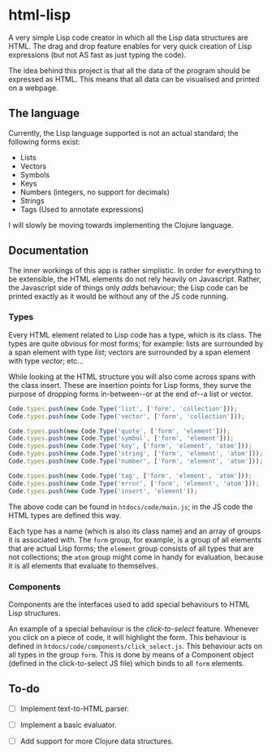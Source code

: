 html-lisp
=========

A very simple Lisp code creator in which all the Lisp data structures are HTML. The drag and drop feature enables for very quick creation of Lisp expressions (but not AS fast as just typing the code).

The idea behind this project is that all the data of the program should be expressed as HTML. This means that all data can be visualised and printed on a webpage.

## The language

Currently, the Lisp language supported is not an actual standard; the following forms exist:

- Lists
- Vectors
- Symbols
- Keys
- Numbers (integers, no support for decimals)
- Strings
- Tags (Used to annotate expressions)

I will slowly be moving towards implementing the Clojure language.

## Documentation

The inner workings of this app is rather simplistic. In order for everything to be extensible, the HTML elements do not rely heavily on Javascript. Rather, the Javascript side of things only *adds* behaviour; the Lisp code can be printed exactly as it would be without any of the JS code running.

### Types

Every HTML element related to Lisp code has a type, which is its class. The types are quite obvious for most forms; for example: lists are surrounded by a span element with type *list*; vectors are surrounded by a span element with type *vector*; etc...

While looking at the HTML structure you will also come across spans with the class insert. These are insertion points for Lisp forms, they surve the purpose of dropping forms in-between--or at the end of--a list or vector.

```javascript
Code.types.push(new Code.Type('list', ['form', 'collection']));
Code.types.push(new Code.Type('vector', ['form', 'collection']));

Code.types.push(new Code.Type('quote', ['form', 'element']));
Code.types.push(new Code.Type('symbol', ['form', 'element']));
Code.types.push(new Code.Type('key', ['form', 'element', 'atom']));
Code.types.push(new Code.Type('string', ['form', 'element', 'atom']));
Code.types.push(new Code.Type('number', ['form', 'element', 'atom']));

Code.types.push(new Code.Type('tag', ['form', 'element', 'atom']));
Code.types.push(new Code.Type('error', ['form', 'element', 'atom']));
Code.types.push(new Code.Type('insert', 'element'));
```

The above code can be found in ``htdocs/code/main.js``; in the JS code the HTML types are defined this way.

Each type has a name (which is also its class name) and an array of groups it is associated with. The ``form`` group, for example, is a group of all elements that are actual Lisp forms; the ``element`` group consists of all types that are not collections; the ``atom`` group might come in handy for evaluation, because it is all elements that evaluate to themselves.

### Components

Components are the interfaces used to add special behaviours to HTML Lisp structures.

An example of a special behaviour is the *click-to-select* feature. Whenever you click on a piece of code, it will highlight the form. This behaviour is defined in ``htdocs/code/components/click_select.js``. This behaviour acts on all types in the group ``form``. This is done by means of a Component object (defined in the click-to-select JS file) which binds to all ``form`` elements.

## To-do

- [ ] Implement text-to-HTML parser.
- [ ] Implement a basic evaluator.
- [ ] Add support for more Clojure data structures.
  
